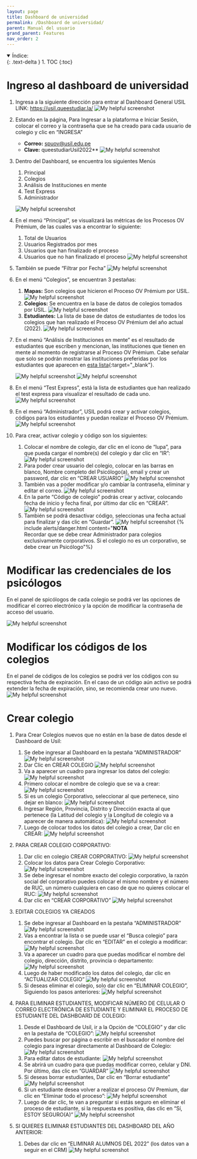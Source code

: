 ```yaml
---
layout: page
title: Dashboard de universidad
permalink: /Dashboard de universidad/
parent: Manual del usuario
grand_parent: Features
nav_order: 2
---
```



<details open markdown="block">
  <summary>
    Índice:
  </summary>
  {: .text-delta }
1. TOC
{:toc}
</details>

# Ingreso al dashboard de universidad

1. Ingresa a la siguiente dirección para entrar al Dashboard General USIL
    LINK: <https://usil.queestudiar.la/>
    ![My helpful screenshot](https://cdn.discordapp.com/attachments/955522800918085684/1010287715893395536/unknown.png)

1. Estando en la página, Para Ingresar a la plataforma e Iniciar Sesión, colocar el correo y la contraseña que se ha creado para cada usuario de colegio y clic en “INGRESA”

    - **Correo:** spuov@usil.edu.pe
    - **Clave:** queestudiarUsil2022**
    ![My helpful screenshot](https://cdn.discordapp.com/attachments/955522800918085684/1010288189828775946/unknown.png)

1. Dentro del Dashboard, se encuentra los siguientes Menús
    1. Principal
    1. Colegios
    1. Análisis de Instituciones en mente
    1. Test Express
    1. Administrador

    ![My helpful screenshot](https://cdn.discordapp.com/attachments/955522800918085684/1010288598177829045/unknown.png)

1. En el menú “Principal”, se visualizará las métricas de los Procesos OV Prémium, de las cuales vas a encontrar lo siguiente:
    1. Total de Usuarios
    1. Usuarios Registrados por mes
    1. Usuarios que han finalizado el proceso
    1. Usuarios que no han finalizado el proceso
    ![My helpful screenshot](https://cdn.discordapp.com/attachments/955522800918085684/1010289023434117150/unknown.png)

1. También se puede “Filtrar por Fecha”
    ![My helpful screenshot](https://cdn.discordapp.com/attachments/955522800918085684/1010289260370333828/unknown.png)

1. En el menú “Colegios”, se encuentran 3 pestañas:
    1. **Mapas:** Son colegios que hicieron el Proceso OV Prémium por USIL.
        ![My helpful screenshot](https://cdn.discordapp.com/attachments/955522800918085684/1010289686394187896/unknown.png)
    1. **Colegios:** Se encuentra en la base de datos de colegios tomados por USIL.
        ![My helpful screenshot](https://cdn.discordapp.com/attachments/955522800918085684/1010290068340080721/unknown.png)
    1. **Estudiantes:** La lista de base de datos de estudiantes de todos los colegios que han realizado el Proceso OV Prémium del año actual (2022).
        ![My helpful screenshot](https://cdn.discordapp.com/attachments/955522800918085684/1010290462051020862/unknown.png)

1. En el menú “Análisis de Instituciones en mente” es el resultado de estudiantes que escriben y mencionan, las instituciones que tienen en mente al momento de registrarse al Proceso OV Prémium. Cabe señalar que solo se podrán mostrar las instituciones preferidas por los estudiantes que aparecen en [esta lista](https://cdn.discordapp.com/attachments/1066686580703633469/1070931556828446761/Universidades_listas){:target="_blank"}.

    ![My helpful screenshot](https://cdn.discordapp.com/attachments/955522800918085684/1010290678170923068/unknown.png)
    ![My helpful screenshot](https://cdn.discordapp.com/attachments/955522800918085684/1010290866906206238/unknown.png)

1. En el menú “Test Express”, está la lista de estudiantes que han realizado el test express para visualizar el resultado de cada uno.
    ![My helpful screenshot](https://cdn.discordapp.com/attachments/955522800918085684/1010291111954219129/unknown.png)

1. En el menú “Administrador”, USIL podrá crear y activar colegios, códigos para los estudiantes y puedan realizar el Proceso OV Prémium.
    ![My helpful screenshot](https://cdn.discordapp.com/attachments/955522800918085684/1010291605137260595/unknown.png)

1. Para crear, activar colegio y código son los siguientes:
    1. Colocar el nombre de colegio, dar clic en el ícono de “lupa”, para que pueda cargar el nombre(s) del colegio y dar clic en “IR”:
        ![My helpful screenshot](https://cdn.discordapp.com/attachments/955522800918085684/1010292465225441400/unknown.png)
    2. Para poder crear usuario del colegio, colocar en las barras en blanco, Nombre completo del Psicólogo(a), email y crear un password, dar clic en “CREAR USUARIO”
        ![My helpful screenshot](https://cdn.discordapp.com/attachments/955522800918085684/1010292821858721792/unknown.png)
    3. También vas a poder modificar y/o cambiar la contraseña, eliminar y editar el correo.
        ![My helpful screenshot](https://cdn.discordapp.com/attachments/955522800918085684/1010293040176435312/unknown.png)
    4. En la parte “Código de colegio” podrás crear y activar, colocando fecha de inicio y fecha final, por último dar clic en “CREAR”.
        ![My helpful screenshot](https://cdn.discordapp.com/attachments/955522800918085684/1010293284851171368/unknown.png)
    5. También se podrá desactivar código, seleccionas una fecha actual para finalizar y das clic en “Guardar”.
        ![My helpful screenshot](https://cdn.discordapp.com/attachments/955522800918085684/1010293507073769552/unknown.png)
{% include alerts/danger.html content="**NOTA**<br/>Recordar que se debe crear Administrador para colegios exclusivamente corporativos. Si el colegio no es un corporativo, se debe crear un Psicólogo"%}

# Modificar las credenciales de los psicólogos

En el panel de spicólogos de cada colegio se podrá ver las opciones de modificar el correo electrónico y la opción de modificar la contraseña de acceso del usuario.

![My helpful screenshot](https://cdn.discordapp.com/attachments/955522800918085684/992187823757217822/unknown.png)

# Modificar los códigos de los colegios

En el panel de códigos de los colegios se podrá ver los códigos con su respectiva fecha de expiración. En el caso de un código aún activo se podrá extender la fecha de expiración, sino, se recomienda crear uno nuevo.
![My helpful screenshot](https://cdn.discordapp.com/attachments/955522800918085684/992188290558075051/unknown.png)


# Crear colegio

1. Para Crear Colegios nuevos que no están en la base de datos desde el Dashboard de Usil:
   1. Se debe ingresar al Dashboard en la pestaña “ADMINISTRADOR”
        ![My helpful screenshot](https://cdn.discordapp.com/attachments/986727585381752863/1057315356630339624/image.png)
   2. Dar Clic en CREAR COLEGIO
        ![My helpful screenshot](https://cdn.discordapp.com/attachments/986727585381752863/1057316045129515008/image.png)
   3. Va a aparecer un cuadro para ingresar los datos del colegio:
        ![My helpful screenshot](https://cdn.discordapp.com/attachments/986727585381752863/1057316368145465465/image.png)
   4. Primero colocar el nombre de colegio que se va a crear:
        ![My helpful screenshot](https://cdn.discordapp.com/attachments/986727585381752863/1057316894568370196/image.png)
   5. Si es un colegio Corporativo, seleccionar al que pertenece, sino dejar en blanco:
        ![My helpful screenshot](https://cdn.discordapp.com/attachments/986727585381752863/1057317455363584080/image.png)
   6. Ingresar Región, Provincia, Distrito y Dirección exacta al que pertenece (la Latitud del colegio y la Longitud de colegio va a aparecer de manera automática):
        ![My helpful screenshot](https://cdn.discordapp.com/attachments/986727585381752863/1057318000212070482/image.png)
   7. Luego de colocar todos los datos del colegio a crear, Dar clic en CREAR:
        ![My helpful screenshot](https://cdn.discordapp.com/attachments/986727585381752863/1057318290592120873/image.png)

2. PARA CREAR COLEGIO CORPORATIVO:
   1. Dar clic en colegio CREAR CORPORATIVO:
        ![My helpful screenshot](https://cdn.discordapp.com/attachments/986727585381752863/1057319659629719562/image.png)
   2. Colocar los datos para Crear Colegio Corporativo:
        ![My helpful screenshot](https://cdn.discordapp.com/attachments/986727585381752863/1057319814210801704/image.png)
   3. Se debe ingresar el nombre exacto del colegio corporativo, la razón social del corporativo puedes colocar el mismo nombre y el número de RUC, un número cualquiera en caso de que no quieres colocar el RUC:
        ![My helpful screenshot](https://cdn.discordapp.com/attachments/986727585381752863/1057319966615015444/image.png)
   4. Dar clic en “CREAR CORPORATIVO”
        ![My helpful screenshot](https://cdn.discordapp.com/attachments/986727585381752863/1057320120256569535/image.png)
3. EDITAR COLEGIOS YA CREADOS
   1. Se debe ingresar al Dashboard en la pestaña “ADMINISTRADOR”
        ![My helpful screenshot](https://cdn.discordapp.com/attachments/986727585381752863/1057335831670562946/image.png)
   2. Vas a encontrar la lista o se puede usar el “Busca colegio” para encontrar el colegio. Dar clic en “EDITAR” en el colegio a modificar:
        ![My helpful screenshot](https://cdn.discordapp.com/attachments/986727585381752863/1057335891363909765/image.png)
   3. Va a aparecer un cuadro para que puedas modificar el nombre del colegio, dirección, distrito, provincia o departamento:
        ![My helpful screenshot](https://cdn.discordapp.com/attachments/986727585381752863/1057336100613537833/image.png)
   4. Luego de haber modificado los datos del colegio, dar clic en “ACTUALIZAR COLEGIO”
        ![My helpful screenshot](https://cdn.discordapp.com/attachments/986727585381752863/1057336152136372325/image.png)
   5. Si deseas eliminar el colegio, solo dar clic en “ELIMINAR COLEGIO”, Siguiendo los pasos anteriores:
        ![My helpful screenshot](https://cdn.discordapp.com/attachments/986727585381752863/1057336206796537907/image.png)
4. PARA ELIMINAR ESTUDIANTES, MODIFICAR NÚMERO DE CELULAR O CORREO ELECTRÓNICA DE ESTUDIANTE Y ELIMINAR EL PROCESO DE ESTUDIANTE DEL DASHBOARD DE COLEGIO:
   1. Desde el Dashboard de Usil, ir a la Opción de “COLEGIO” y dar clic en la pestaña de “COLEGIO”:
        ![My helpful screenshot](https://cdn.discordapp.com/attachments/986727585381752863/1057337715068239922/image.png)
   2. Puedes buscar por página o escribir en el buscador el nombre del colegio para ingresar directamente al Dashboard de Colegio:
        ![My helpful screenshot](https://cdn.discordapp.com/attachments/986727585381752863/1057337793862438932/image.png)
   3. Para editar datos de estudiante:
        ![My helpful screenshot](https://cdn.discordapp.com/attachments/986727585381752863/1057337854872797255/image.png)
   4. Se abrirá un cuadro para que puedas modificar correo, celular y DNI. Por último, das clic en “GUARDAR”
        ![My helpful screenshot](https://cdn.discordapp.com/attachments/986727585381752863/1057337978374062160/image.png)
   5. Si deseas borrar estudiantes, Dar clic en “Borrar estudiante”
        ![My helpful screenshot](https://cdn.discordapp.com/attachments/986727585381752863/1057338064617361479/image.png)
   6. Si un estudiante desea volver a realizar el proceso OV Premium, dar clic en “Eliminar todo el proceso”:
        ![My helpful screenshot](https://cdn.discordapp.com/attachments/986727585381752863/1057338119944413224/image.png)
   7. Luego de dar clic, te van a preguntar si estás seguro en eliminar el proceso de estudiante, si la respuesta es positiva, das clic en “Sí, ESTOY SEGURO(A)”
        ![My helpful screenshot](https://cdn.discordapp.com/attachments/986727585381752863/1057338273665646662/image.png)
5. SI QUIERES ELIMINAR ESTUDIANTES DEL DASHBOARD DEL AÑO ANTERIOR:
   1. Debes dar clic en “ELIMINAR ALUMNOS DEL 2022” (los datos van a seguir en el CRM)
        ![My helpful screenshot](https://cdn.discordapp.com/attachments/986727585381752863/1057338341550473286/image.png)
